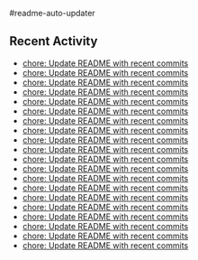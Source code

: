 #readme-auto-updater

## Recent Activity
<!-- LATEST_COMMITS:START -->
- [chore: Update README with recent commits](https://github.com/NEO1717/readme-auto-updater/commit/37b9bee53bcaa56eea36e1b2646d723c7ac81a98)
- [chore: Update README with recent commits](https://github.com/NEO1717/readme-auto-updater/commit/1f16bcb8d5c429fe5a177430bd1d9deb3d90cac6)
- [chore: Update README with recent commits](https://github.com/NEO1717/readme-auto-updater/commit/a3cac2ddf42a1059c680699157b789b3af2c8b9d)
- [chore: Update README with recent commits](https://github.com/NEO1717/readme-auto-updater/commit/df2f84d0a15e85d4f40e0eb82aadbe266fe7cd9b)
- [chore: Update README with recent commits](https://github.com/NEO1717/readme-auto-updater/commit/1851f3e9b25f0d8344f73847eef5caf4f8f56702)
- [chore: Update README with recent commits](https://github.com/NEO1717/readme-auto-updater/commit/b2fed3c724fd253c8c7262a31bac1fe800569445)
- [chore: Update README with recent commits](https://github.com/NEO1717/readme-auto-updater/commit/2376f0e6eafd57000b9abe386ff6b4b1bcf2c742)
- [chore: Update README with recent commits](https://github.com/NEO1717/readme-auto-updater/commit/fdcbd3569c64dae4642171c1d638233acd5b1cd7)
- [chore: Update README with recent commits](https://github.com/NEO1717/readme-auto-updater/commit/af2e9946e8144f55c00bc260b1dc2abd795ab2d7)
- [chore: Update README with recent commits](https://github.com/NEO1717/readme-auto-updater/commit/236d04b4babc23b48b56cf1ebea3e6ae86f8e5aa)
- [chore: Update README with recent commits](https://github.com/NEO1717/readme-auto-updater/commit/3f76b55fbcdc6520d57ef009308691f8200efbdf)
- [chore: Update README with recent commits](https://github.com/NEO1717/readme-auto-updater/commit/a6bf317ab8be0864de3b5239df223f8d4cf7d469)
- [chore: Update README with recent commits](https://github.com/NEO1717/readme-auto-updater/commit/4a98f64b4a0fc9d9612f88a95933367c6224ad47)
- [chore: Update README with recent commits](https://github.com/NEO1717/readme-auto-updater/commit/e6105e4af407b8127921299403980b96752c8efc)
- [chore: Update README with recent commits](https://github.com/NEO1717/readme-auto-updater/commit/eb7121b16f3f7efa70cd6e13d0accd6fa43f5d08)
- [chore: Update README with recent commits](https://github.com/NEO1717/readme-auto-updater/commit/0eb54b2983b514200c4afb82e0968ffbf931df66)
- [chore: Update README with recent commits](https://github.com/NEO1717/readme-auto-updater/commit/6fc31af1632b6a0f18bd781064a550e0881efc1c)
- [chore: Update README with recent commits](https://github.com/NEO1717/readme-auto-updater/commit/0268acc489854e33b72619b2f3024e2e8076e74c)
- [chore: Update README with recent commits](https://github.com/NEO1717/readme-auto-updater/commit/07722aae062f2004800101ba68bc81f1f5929803)
- [chore: Update README with recent commits](https://github.com/NEO1717/readme-auto-updater/commit/fb8555b589c5bd8c92fe7a0f3ed9cb3cb3fd9af0)
<!-- LATEST_COMMITS:END -->


